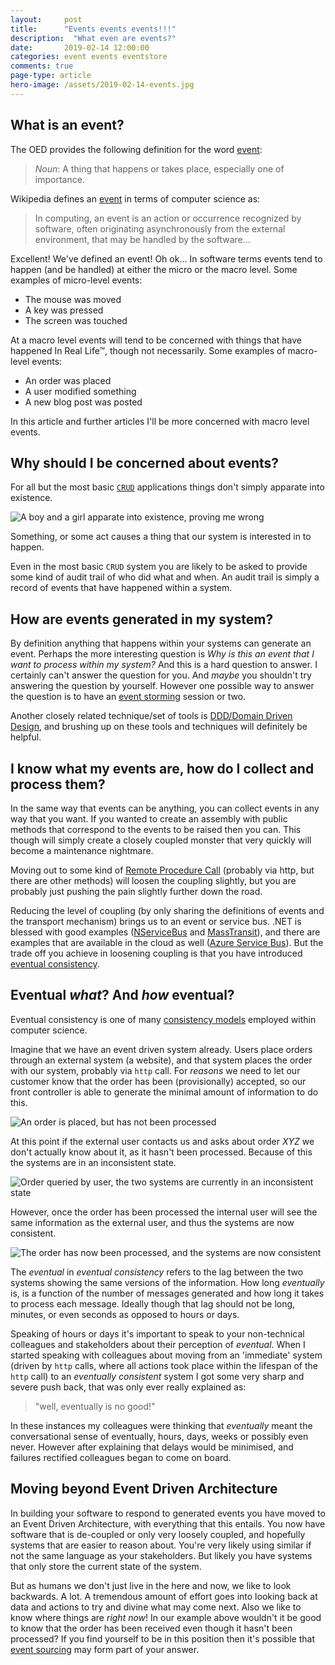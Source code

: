 ```yaml
---
layout: 	post
title:  	"Events events events!!!"
description:  "What even are events?"
date:   	2019-02-14 12:00:00
categories: event events eventstore
comments: true
page-type: article
hero-image: /assets/2019-02-14-events.jpg
---
```


## What is an event?

The OED provides the following definition for the word [event](https://en.oxforddictionaries.com/definition/event):

> _Noun_: A thing that happens or takes place, especially one of importance.

Wikipedia defines an [event](https://en.wikipedia.org/wiki/Event_(computing)) in terms of computer science as:

> In computing, an event is an action or occurrence recognized by software, often originating asynchronously from the external environment, that may be handled by the software&hellip;

Excellent! We've defined an event! Oh ok... In software terms events tend to happen (and be handled) at either the micro or the macro level. Some examples of micro-level events:

* The mouse was moved
* A key was pressed
* The screen was touched

At a macro level events will tend to be concerned with things that have happened In Real Life&trade;, though not necessarily. Some examples of macro-level events:

* An order was placed
* A user modified something
* A new blog post was posted

In this article and further articles I'll be more concerned with macro level events.

## Why should I be concerned about events?

For all but the most basic [`CRUD`](https://en.wikipedia.org/wiki/Create,_read,_update_and_delete) applications things don't simply apparate into existence.

![A boy and a girl apparate into existence, proving me wrong](/assets/2019-02-14-apparate.gif)

Something, or some act causes a thing that our system is interested in to happen.

Even in the most basic `CRUD` system you are likely to be asked to provide some kind of audit trail of who did what and when. An audit trail is simply a record of events that have happened within a system.

## How are events generated in my system?

By definition anything that happens within your systems can generate an event. Perhaps the more interesting question is _Why is this an event that I want to process within my system?_ And this is a hard question to answer. I certainly can't answer the question for you. And _maybe_ you shouldn't try answering the question by yourself. However one possible way to answer the question is to have an [event storming](https://en.wikipedia.org/wiki/Event_storming) session or two.

Another closely related technique/set of tools is [DDD/Domain Driven Design](https://en.wikipedia.org/wiki/Domain-driven_design), and brushing up on these tools and techniques will definitely be helpful.

## I know what my events are, how do I collect and process them?

In the same way that events can be anything, you can collect events in any way that you want. If you wanted to create an assembly with public methods that correspond to the events to be raised then you can. This though will simply create a closely coupled monster that very quickly will become a maintenance nightmare.

Moving out to some kind of [Remote Procedure Call](https://en.wikipedia.org/wiki/Remote_procedure_call) (probably via http, but there are other methods) will loosen the coupling slightly, but you are probably just pushing the pain slightly further down the road.

Reducing the level of coupling (by only sharing the definitions of events and the transport mechanism) brings us to an event or service bus. .NET is blessed with good examples ([NServiceBus](https://particular.net/nservicebus) and  [MassTransit](http://masstransit-project.com/)), and there are examples that are available in the cloud as well ([Azure Service Bus](https://azure.microsoft.com/en-gb/services/service-bus/)). But the trade off you achieve in loosening coupling is that you have introduced [eventual consistency](https://en.wikipedia.org/wiki/Eventual_consistency).

## Eventual _what_? And _how_ eventual?

Eventual consistency is one of many [consistency models](https://en.wikipedia.org/wiki/Consistency_model) employed within computer science.

Imagine that we have an event driven system already. Users place orders through an external system (a website), and that system places the order with our system, probably via `http` call. For _reasons_ we need to let our customer know that the order has been (provisionally) accepted, so our front controller is able to generate the minimal amount of information to do this.

![An order is placed, but has not been processed](/assets/2019-02-14-order-placed.png)

At this point if the external user contacts us and asks about order _XYZ_ we don't actually know about it, as it hasn't been processed. Because of this the systems are in an inconsistent state.

![Order queried by user, the two systems are currently in an inconsistent state](/assets/2019-02-14-order-queried.png)

However, once the order has been processed the internal user will see the same information as the external user, and thus the systems are now consistent.

![The order has now been processed, and the systems are now consistent](/assets/2019-02-14-order-processed.png)

The _eventual_ in _eventual consistency_ refers to the lag between the two systems showing the same versions of the information. How long _eventually_ is, is a function of the number of messages generated and how long it takes to process each message. Ideally though that lag should not be long, minutes, or even seconds as opposed to hours or days.

Speaking of hours or days it's important to speak to your non-technical colleagues and stakeholders about their perception of _eventual_. When I started speaking with colleagues about moving from an 'immediate' system (driven by `http` calls, where all actions took place within the lifespan of the `http` call) to an _eventually consistent_ system I got some very sharp and severe push back, that was only ever really explained as:

> "well, eventually is no good!"

In these instances my colleagues were thinking that _eventually_ meant the conversational sense of eventually, hours, days, weeks or possibly even never. However after explaining that delays would be minimised, and failures rectified colleagues began to come on board.

## Moving beyond Event Driven Architecture

In building your software to respond to generated events you have moved to an Event Driven Architecture, with everything that this entails. You now have software that is de-coupled or only very loosely coupled, and hopefully systems that are easier to reason about. You're very likely using similar if not the same language as your stakeholders. But likely you have systems that only store the current state of the system.

But as humans we don't just live in the here and now, we like to look backwards. A lot. A tremendous amount of effort goes into looking back at data and actions to try and divine what may come next. Also we like to know where things are _right now_! In our example above wouldn't it be good to know that the order has been received even though it hasn't been processed? If you find yourself to be in this position then it's possible that [event sourcing](https://docs.microsoft.com/en-us/azure/architecture/patterns/event-sourcing) may form part of your answer.
